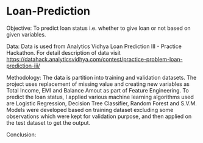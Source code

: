 # Loan-Prediction

Objective: To predict loan status i.e. whether to give loan or not based on given variables.

Data: Data is used from Analytics Vidhya Loan Prediction III - Practice Hackathon. For detail description of data visit https://datahack.analyticsvidhya.com/contest/practice-problem-loan-prediction-iii/

Methodology: The data is partition into training and validation datasets. The project uses replacement of missing value and creating new variables as Total Income, EMI and Balance Amout as part of Feature Engineering. To predict the loan status, I applied various machine learning algorithms used are Logistic Regression, Decision Tree Classifier, Random Forest and S.V.M. Models were developed based on training dataset excluding some observations which were kept for validation purpose, and then applied on the test dataset to get the output.

Conclusion:


